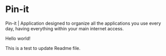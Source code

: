# Pin-it
Pin-it | Application designed to organize all the applications you use every day, having everything within your main internet access.

Hello world!

This is a test to update Readme file.